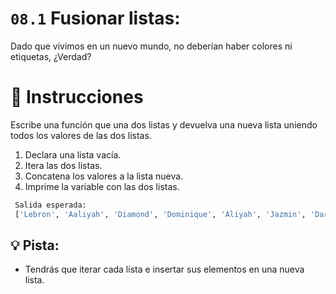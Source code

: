 # `08.1` Fusionar listas:

Dado que vivimos en un nuevo mundo, no deberían haber colores ni etiquetas, ¿Verdad?

# 📝 Instrucciones
Escribe una función que una dos listas y devuelva una nueva lista 
uniendo todos los valores de las dos listas.
 1. Declara una lista vacía.
 2. Itera las dos listas.
 3. Concatena los valores a la lista nueva.
 4. Imprime la variable con las dos listas.

```py
 Salida esperada:
 ['Lebron', 'Aaliyah', 'Diamond', 'Dominique', 'Aliyah', 'Jazmin', 'Darnell', 'Lucas', 'Jake', 'Scott', 'Amy', 'Molly', 'Hannah', 'Lucas']
```

## 💡 Pista:
- Tendrás que iterar cada lista e insertar sus elementos en una nueva lista.